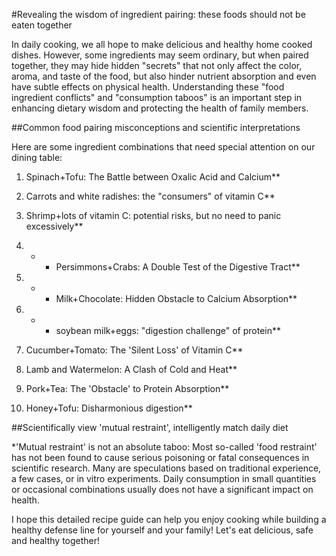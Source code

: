 #Revealing the wisdom of ingredient pairing: these foods should not be eaten together

In daily cooking, we all hope to make delicious and healthy home cooked dishes. However, some ingredients may seem ordinary, but when paired together, they may hide hidden "secrets" that not only affect the color, aroma, and taste of the food, but also hinder nutrient absorption and even have subtle effects on physical health. Understanding these "food ingredient conflicts" and "consumption taboos" is an important step in enhancing dietary wisdom and protecting the health of family members.

##Common food pairing misconceptions and scientific interpretations

Here are some ingredient combinations that need special attention on our dining table:

1. Spinach+Tofu: The Battle between Oxalic Acid and Calcium**

2. Carrots and white radishes: the "consumers" of vitamin C**

3. Shrimp+lots of vitamin C: potential risks, but no need to panic excessively**

4. * * Persimmons+Crabs: A Double Test of the Digestive Tract**

5. * * Milk+Chocolate: Hidden Obstacle to Calcium Absorption**

6. * * soybean milk+eggs: "digestion challenge" of protein**

7. Cucumber+Tomato: The 'Silent Loss' of Vitamin C**

8. Lamb and Watermelon: A Clash of Cold and Heat**

9. Pork+Tea: The 'Obstacle' to Protein Absorption**

10. Honey+Tofu: Disharmonious digestion**

##Scientifically view 'mutual restraint', intelligently match daily diet

*'Mutual restraint' is not an absolute taboo: Most so-called 'food restraint' has not been found to cause serious poisoning or fatal consequences in scientific research. Many are speculations based on traditional experience, a few cases, or in vitro experiments. Daily consumption in small quantities or occasional combinations usually does not have a significant impact on health.

I hope this detailed recipe guide can help you enjoy cooking while building a healthy defense line for yourself and your family! Let's eat delicious, safe and healthy together!